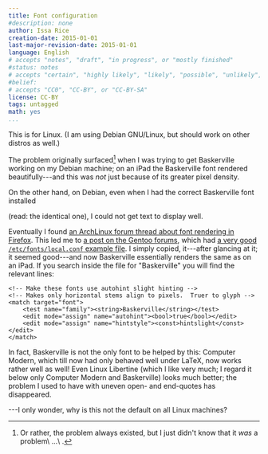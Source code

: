 ```yaml
---
title: Font configuration
#description: none
author: Issa Rice
creation-date: 2015-01-01
last-major-revision-date: 2015-01-01
language: English
# accepts "notes", "draft", "in progress", or "mostly finished"
#status: notes
# accepts "certain", "highly likely", "likely", "possible", "unlikely", "highly unlikely", "remote", "impossible", "log", "emotional", or "fiction"
#belief: 
# accepts "CC0", "CC-BY", or "CC-BY-SA"
license: CC-BY
tags: untagged
math: yes
...
```


This is for Linux.
(I am using Debian GNU/Linux, but should work on other distros as well.)

The problem originally surfaced[^f] when I was trying to get Baskerville working on my Debian machine; on an iPad the Baskerville font rendered beautifully---and this was *not* just because of its greater pixel density.

[^f]: Or rather, the problem always existed, but I just didn't know that it *was* a problem\ ...\ .

On the other hand, on Debian, even when I had the correct Baskerville font installed
<!--
    Perhaps I should talk about all the fake Baskerville fonts out there!
-->(read: the identical one), I could not get text to display well.
Eventually I found [an ArchLinux forum thread about font rendering in Firefox](https://bbs.archlinux.org/viewtopic.php?pid=1260113).
This led me to [a post on the Gentoo forums](http://forums.gentoo.org/viewtopic-p-7273876.html#7273876), which had [a very good `/etc/fonts/local.conf` example file](https://dl.dropboxusercontent.com/u/18371907/local.conf).
I simply copied, it---after glancing at it; it seemed good---and now Baskerville essentially renders the same as on an iPad.
If you search inside the file for "Baskerville" you will find the relevant lines:

```{.xml}
<!-- Make these fonts use autohint slight hinting -->
<!-- Makes only horizontal stems align to pixels.  Truer to glyph -->
<match target="font">
    <test name="family"><string>Baskerville</string></test>
    <edit mode="assign" name="autohint"><bool>true</bool></edit>
    <edit mode="assign" name="hintstyle"><const>hintslight</const></edit>
</match>
```

In fact, Baskerville is not the only font to be helped by this: Computer Modern, which till now had only behaved well under LaTeX, now works rather well as well!
Even Linux Libertine (which I like very much; I regard it below only Computer Modern and Baskerville) looks much better; the problem I used to have with uneven open- and end-quotes has disappeared.

---I only wonder, why is this not the default on all Linux machines?
